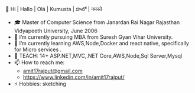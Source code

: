 👋 Hi | Hallo | Olá | Kumusta | హలో | नमस्ते

- 🎓 Master of Computer Science from Janardan Rai Nagar Rajasthan Vidyapeeth University, June 2006
- 🔭 I’m currently pursuing MBA from Suresh Gyan Vihar University.
- 🌱 I’m currently learning AWS,Node,Docker and react native, specifically for Micro services .
- 👯 TEACH: 14+ ASP.NET,MVC,.NET Core,AWS,Node,Sql Server,Mysql
- 📫 How to reach me:
    - amit17rajput@gmail.com
    - https://www.linkedin.com/in/amit17rajput/
- ⚡ Hobbies: sketching

